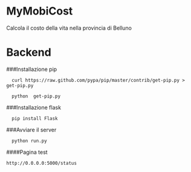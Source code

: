 MyMobiCost
==========
Calcola il costo della vita nella provincia di Belluno

# Backend

###Installazione pip
```
  curl https://raw.github.com/pypa/pip/master/contrib/get-pip.py > get-pip.py
```
```
  python  get-pip.py
```
###Installazione flask
```
  pip install Flask
```
###Avviare il server 
```
  python run.py
```
####Pagina test
```
http://0.0.0.0:5000/status
```
